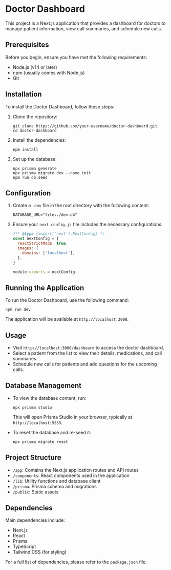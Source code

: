 # Doctor Dashboard

This project is a Next.js application that provides a dashboard for doctors to manage patient information, view call summaries, and schedule new calls.

## Prerequisites

Before you begin, ensure you have met the following requirements:

- Node.js (v14 or later)
- npm (usually comes with Node.js)
- Git

## Installation

To install the Doctor Dashboard, follow these steps:

1. Clone the repository:
   ```
   git clone https://github.com/your-username/doctor-dashboard.git
   cd doctor-dashboard
   ```

2. Install the dependencies:
   ```
   npm install
   ```

3. Set up the database:
   ```
   npx prisma generate
   npx prisma migrate dev --name init
   npm run db:seed
   ```

## Configuration

1. Create a `.env` file in the root directory with the following content:
   ```
   DATABASE_URL="file:./dev.db"
   ```

2. Ensure your `next.config.js` file includes the necessary configurations:
   ```javascript
   /** @type {import('next').NextConfig} */
   const nextConfig = {
     reactStrictMode: true,
     images: {
       domains: ['localhost'],
     },
   }

   module.exports = nextConfig
   ```

## Running the Application

To run the Doctor Dashboard, use the following command:

```
npm run dev
```

The application will be available at `http://localhost:3000`.

## Usage

- Visit `http://localhost:3000/dashboard` to access the doctor dashboard.
- Select a patient from the list to view their details, medications, and call summaries.
- Schedule new calls for patients and add questions for the upcoming calls.

## Database Management

- To view the database content, run:
  ```
  npx prisma studio
  ```
  This will open Prisma Studio in your browser, typically at `http://localhost:5555`.

- To reset the database and re-seed it:
  ```
  npx prisma migrate reset
  ```

## Project Structure

- `/app`: Contains the Next.js application routes and API routes
- `/components`: React components used in the application
- `/lib`: Utility functions and database client
- `/prisma`: Prisma schema and migrations
- `/public`: Static assets

## Dependencies

Main dependencies include:

- Next.js
- React
- Prisma
- TypeScript
- Tailwind CSS (for styling)

For a full list of dependencies, please refer to the `package.json` file.


